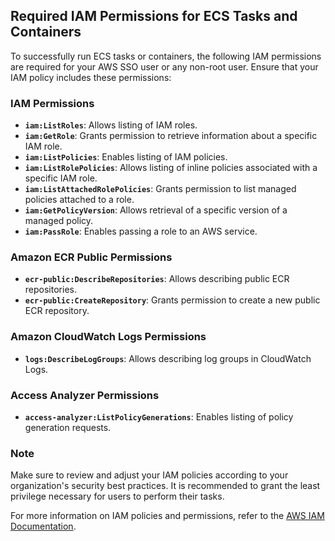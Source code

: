 ## Required IAM Permissions for ECS Tasks and Containers

To successfully run ECS tasks or containers, the following IAM permissions are required for your AWS SSO user or any non-root user. Ensure that your IAM policy includes these permissions:

### IAM Permissions
- **`iam:ListRoles`**: Allows listing of IAM roles.
- **`iam:GetRole`**: Grants permission to retrieve information about a specific IAM role.
- **`iam:ListPolicies`**: Enables listing of IAM policies.
- **`iam:ListRolePolicies`**: Allows listing of inline policies associated with a specific IAM role.
- **`iam:ListAttachedRolePolicies`**: Grants permission to list managed policies attached to a role.
- **`iam:GetPolicyVersion`**: Allows retrieval of a specific version of a managed policy.
- **`iam:PassRole`**: Enables passing a role to an AWS service.

### Amazon ECR Public Permissions
- **`ecr-public:DescribeRepositories`**: Allows describing public ECR repositories.
- **`ecr-public:CreateRepository`**: Grants permission to create a new public ECR repository.

### Amazon CloudWatch Logs Permissions
- **`logs:DescribeLogGroups`**: Allows describing log groups in CloudWatch Logs.

### Access Analyzer Permissions
- **`access-analyzer:ListPolicyGenerations`**: Enables listing of policy generation requests.

### Note
Make sure to review and adjust your IAM policies according to your organization's security best practices. It is recommended to grant the least privilege necessary for users to perform their tasks.

For more information on IAM policies and permissions, refer to the [AWS IAM Documentation](https://docs.aws.amazon.com/IAM/latest/UserGuide/access_policies.html).
